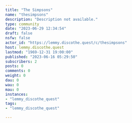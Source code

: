 ```yaml
---
title: "The Simpsons" 
name: "thesimpsons"
description: "Description not available."
type: community
date: "2023-06-29 12:34:54"
draft: false
nsfw: false
actor_id: "https://lemmy.discothe.quest/c/thesimpsons"
host: lemmy.discothe.quest
lastmod: "1969-12-31 19:00:00"
published: "2023-06-16 05:29:50"
subscribers: 2
posts: 0
comments: 0
weight: 0
dau: 0
wau: 0
mau: 0
instances:
- "lemmy_discothe_quest"
tags: 
- "lemmy_discothe_quest"

---
```

